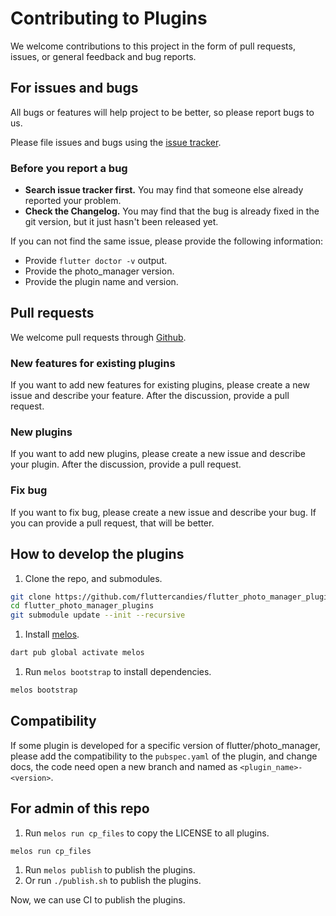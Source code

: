 # Contributing to Plugins

We welcome contributions to this project in the form of pull requests, issues, or general feedback and bug reports.

## For issues and bugs

All bugs or features will help project to be better, so please report bugs to us.

Please file issues and bugs using the [issue tracker][issue_tracker].

### Before you report a bug

- **Search issue tracker first.** You may find that someone else already reported your problem.
- **Check the Changelog.** You may find that the bug is already fixed in the git version, but it just hasn't been released yet.

If you can not find the same issue, please provide the following information:

- Provide `flutter doctor -v` output.
- Provide the photo_manager version.
- Provide the plugin name and version.

## Pull requests

We welcome pull requests through [Github][pull_requests].

### New features for existing plugins

If you want to add new features for existing plugins, please create a new issue and describe your feature.
After the discussion, provide a pull request.

### New plugins

If you want to add new plugins, please create a new issue and describe your plugin.
After the discussion, provide a pull request.

### Fix bug

If you want to fix bug, please create a new issue and describe your bug.
If you can provide a pull request, that will be better.

## How to develop the plugins

1. Clone the repo, and submodules.

```bash
git clone https://github.com/fluttercandies/flutter_photo_manager_plugins.git
cd flutter_photo_manager_plugins
git submodule update --init --recursive
```

1. Install [melos][].

```bash
dart pub global activate melos
```

1. Run `melos bootstrap` to install dependencies.

```bash
melos bootstrap
```

## Compatibility

If some plugin is developed for a specific version of flutter/photo_manager,
please add the compatibility to the `pubspec.yaml` of the plugin,
and change docs, the code need open a new branch and named as `<plugin_name>-<version>`.

## For admin of this repo

1. Run `melos run cp_files` to copy the LICENSE to all plugins.

```bash
melos run cp_files
```

1. Run `melos publish` to publish the plugins.
2. Or run `./publish.sh` to publish the plugins.

Now, we can use CI to publish the plugins.

[issue_tracker]: https://github.com/fluttercandies/flutter_photo_manager_plugins/issues
[pull_requests]: https://github.com/fluttercandies/flutter_photo_manager_plugins/pulls
[melos]: https://pub.dev/packages/melos
